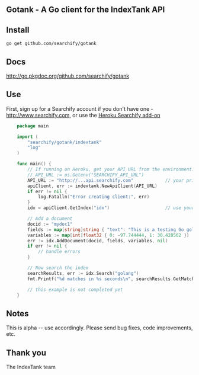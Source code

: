 ## Gotank - A Go client for the IndexTank API

## Install

    go get github.com/searchify/gotank

## Docs

<http://go.pkgdoc.org/github.com/searchify/gotank>

## Use

First, sign up for a Searchify account if you don't have one - <http://www.searchify.com>, or use the
[Heroku Searchify add-on](https://addons.heroku.com/searchify)


```go
    package main

    import (
        "searchify/gotank/indextank"
        "log"
    )

    func main() {
        // If running on Heroku, get your API URL from the environment:
        // API_URL := os.Getenv("SEARCHIFY_API_URL")
        API_URL := "http://...api.searchify.com"	 		// your private API URL from Searchify dashboard
        apiClient, err := indextank.NewApiClient(API_URL)
        if err != nil {
            log.Fatalln("Error creating client:", err)
        }
        idx = apiClient.GetIndex("idx")                     // use your index name here

        // Add a document
        docid := "mydoc1"
        fields := map[string]string { "text": "This is a testing Go golang document!" }
        variables := map[int]float32 { 0: -97.744444, 1: 30.428562 })
        err := idx.AddDocument(docid, fields, variables, nil)
        if err != nil {
            // handle errors
        }

        // Now search the index
        searchResults, err := idx.Search("golang")
        fmt.Printf("%d matches in %s seconds\n", searchResults.GetMatches(), searchResults.GetSearchTime())

        // this example is not completed yet
    }
```

## Notes

This is alpha -- use accordingly.  Please send bug fixes, code improvements, etc.

## Thank you

The IndexTank team


